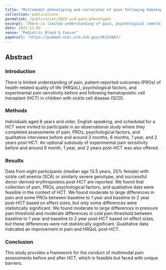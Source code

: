 ```yaml
---
title: "Multimodal phenotyping and correlates of pain following hematopoietic cell transplant in children with sickle cell disease"
collection: publications
permalink: /publication/2022-scd-pain-phenotypes
excerpt: 'There is limited understanding of pain, psychological comorbidities associated with pain and HRQoL following transplantation for SCD. This study aimed to determine the feasibility and acceptability of collecting data on pain, patient-reported outcomes (PROs), HRQoL and experimental pain sensitivity using quantitative sensory testing (QST), and to compare these before and following HCT in patients with SCD. We hypothesized that there would be a decrease in pain burden following HCT and improvement in pain-associated psychological comorbidity.'
date: 2022-11-02
venue: 'Pediatric Blood & Cancer'
paperurl: 'https://pubmed.ncbi.nlm.nih.gov/36322607/'
---
```

## Abstract

### Introduction

There is limited understanding of pain, patient-reported outcomes (PROs) of health-related quality of life (HRQoL), psychological factors, and experimental pain sensitivity before and following hematopoietic cell transplant (HCT) in children with sickle cell disease (SCD).

### Methods

Individuals aged 8 years and older, English speaking, and scheduled for a HCT were invited to participate in an observational study where they completed assessments of pain, PROs, psychological factors, and qualitative interviews before and around 3 months, 6 months, 1 year, and 2 years post-HCT. An optional substudy of experimental pain sensitivity before and around 6 month, 1 year, and 2 years post-HCT was also offered.

### Results

Data from eight participants (median age 13.5 years, 25% female) with sickle cell anemia (SCA) or similarly severe genotype, and successful donor-derived erythropoiesis post-HCT are reported. We found that collection of pain, PROs, psychological factors, and qualitative data were feasible in the context of HCT. We found moderate to large differences in pain and some PROs between baseline to 1 year and baseline to 2 year post-HCT based on effect sizes, but only some differences were statistically significant. We found moderate to large differences in pressure pain threshold and moderate differences in cold pain threshold between baseline to 1 year and baseline to 2 year post-HCT based on effect sizes, but these differences were not statistically significant. Qualitative data indicated an improvement in pain and HRQoL post-HCT.

### Conclusion

This study provides a framework for the conduct of multimodal pain assessments before and after HCT, which is feasible but faced with unique barriers.
